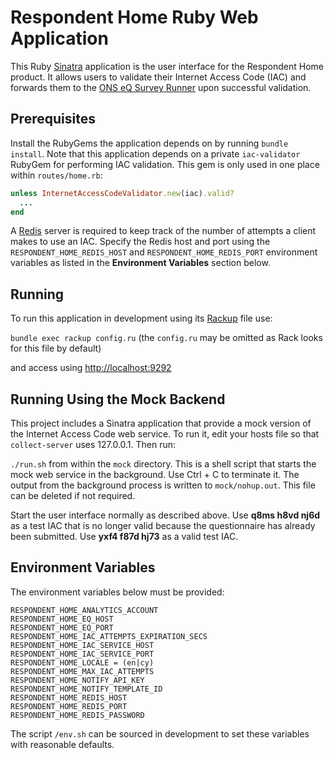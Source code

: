 # Respondent Home Ruby Web Application
This Ruby [Sinatra](http://www.sinatrarb.com/) application is the user interface for the Respondent Home product. It allows users to validate their Internet Access Code (IAC) and forwards
them to the [ONS eQ Survey Runner](https://github.com/ONSdigital/eq-survey-runner) upon successful validation.

## Prerequisites
Install the RubyGems the application depends on by running `bundle install`. Note that this application depends on a private `iac-validator` RubyGem for performing IAC validation. This gem is only used in one place within `routes/home.rb`:

```ruby
unless InternetAccessCodeValidator.new(iac).valid?
  ...
end
```

A [Redis](http://redis.io/) server is required to keep track of the number of attempts a client makes to use an IAC. Specify the Redis host and port using the `RESPONDENT_HOME_REDIS_HOST` and `RESPONDENT_HOME_REDIS_PORT` environment variables as listed in the **Environment Variables** section below.

## Running
To run this application in development using its [Rackup](http://rack.github.io/) file use:

  `bundle exec rackup config.ru` (the `config.ru` may be omitted as Rack looks for this file by default)

and access using [http://localhost:9292](http://localhost:9292)

## Running Using the Mock Backend
This project includes a Sinatra application that provide a mock version of the Internet Access Code web service. To run it, edit your hosts file so that `collect-server` uses 127.0.0.1. Then run:

  `./run.sh` from within the `mock` directory. This is a shell script that starts the mock web service in the background. Use Ctrl + C to terminate it. The output from the background process is written to `mock/nohup.out`. This file can be deleted if not required.

Start the user interface normally as described above. Use **q8ms h8vd nj6d** as a test IAC that is no longer valid because the questionnaire has already been submitted. Use **yxf4 f87d hj73** as a valid test IAC.

## Environment Variables
The environment variables below must be provided:

```
RESPONDENT_HOME_ANALYTICS_ACCOUNT
RESPONDENT_HOME_EQ_HOST
RESPONDENT_HOME_EQ_PORT
RESPONDENT_HOME_IAC_ATTEMPTS_EXPIRATION_SECS
RESPONDENT_HOME_IAC_SERVICE_HOST
RESPONDENT_HOME_IAC_SERVICE_PORT
RESPONDENT_HOME_LOCALE = (en|cy)
RESPONDENT_HOME_MAX_IAC_ATTEMPTS
RESPONDENT_HOME_NOTIFY_API_KEY
RESPONDENT_HOME_NOTIFY_TEMPLATE_ID
RESPONDENT_HOME_REDIS_HOST
RESPONDENT_HOME_REDIS_PORT
RESPONDENT_HOME_REDIS_PASSWORD
```

The script `/env.sh` can be sourced in development to set these variables with reasonable defaults.
